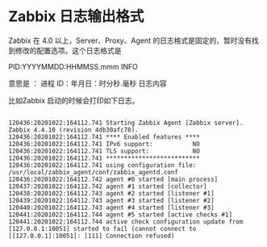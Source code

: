# Zabbix 日志输出格式

Zabbix 在 4.0 以上，Server、Proxy、Agent 的日志格式是固定的，暂时没有找到修改的配置选项。这个日志格式是

PID:YYYYMMDD:HHMMSS.mmm INFO 

意思是 ：
进程 ID：年月日：时分秒.毫秒 日志内容

比如Zabbix 启动的时候会打印如下日志。

```

120436:20201022:164112.741 Starting Zabbix Agent [Zabbix server]. Zabbix 4.4.10 (revision 4db30afc70).
120436:20201022:164112.741 **** Enabled features ****
120436:20201022:164112.741 IPv6 support:           NO
120436:20201022:164112.741 TLS support:            NO
120436:20201022:164112.741 **************************
120436:20201022:164112.741 using configuration file: /usr/local/zabbix_agent/conf/zabbix_agentd.conf
120436:20201022:164112.742 agent #0 started [main process]
120437:20201022:164112.742 agent #1 started [collector]
120438:20201022:164112.743 agent #2 started [listener #1]
120439:20201022:164112.743 agent #3 started [listener #2]
120440:20201022:164112.743 agent #4 started [listener #3]
120441:20201022:164112.744 agent #5 started [active checks #1]
120441:20201022:164112.744 active check configuration update from [127.0.0.1:10051] started to fail (cannot connect to [[127.0.0.1]:10051]: [111] Connection refused)
```